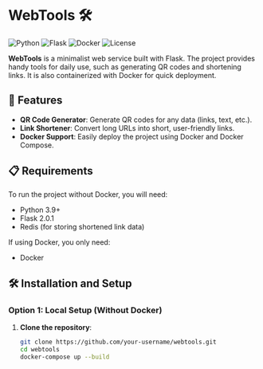 # WebTools 🛠️

![Python](https://img.shields.io/badge/Python-3.9-blue) ![Flask](https://img.shields.io/badge/Flask-2.0.1-green) ![Docker](https://img.shields.io/badge/Docker-ready-blue) ![License](https://img.shields.io/badge/license-MIT-brightgreen)

**WebTools** is a minimalist web service built with Flask. The project provides handy tools for daily use, such as generating QR codes and shortening links. It is also containerized with Docker for quick deployment.

## 🚀 Features

- **QR Code Generator**: Generate QR codes for any data (links, text, etc.).
- **Link Shortener**: Convert long URLs into short, user-friendly links.
- **Docker Support**: Easily deploy the project using Docker and Docker Compose.

## 📋 Requirements

To run the project without Docker, you will need:

- Python 3.9+
- Flask 2.0.1
- Redis (for storing shortened link data)

If using Docker, you only need:

- Docker

## 🛠️ Installation and Setup

### Option 1: Local Setup (Without Docker)

1. **Clone the repository**:
   ```bash
   git clone https://github.com/your-username/webtools.git
   cd webtools
   docker-compose up --build
